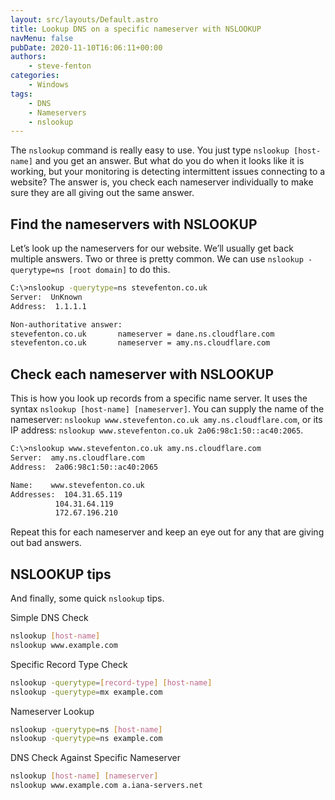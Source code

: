 ```yaml
---
layout: src/layouts/Default.astro
title: Lookup DNS on a specific nameserver with NSLOOKUP
navMenu: false
pubDate: 2020-11-10T16:06:11+00:00
authors:
    - steve-fenton
categories:
    - Windows
tags:
    - DNS
    - Nameservers
    - nslookup
---
```


The `nslookup` command is really easy to use. You just type `nslookup [host-name]` and you get an answer. But what do you do when it looks like it is working, but your monitoring is detecting intermittent issues connecting to a website? The answer is, you check each nameserver individually to make sure they are all giving out the same answer.

## Find the nameservers with NSLOOKUP

Let’s look up the nameservers for our website. We’ll usually get back multiple answers. Two or three is pretty common. We can use `nslookup -querytype=ns [root domain]` to do this.

```bash
C:\>nslookup -querytype=ns stevefenton.co.uk
Server:  UnKnown
Address:  1.1.1.1

Non-authoritative answer:
stevefenton.co.uk       nameserver = dane.ns.cloudflare.com
stevefenton.co.uk       nameserver = amy.ns.cloudflare.com
```

## Check each nameserver with NSLOOKUP

This is how you look up records from a specific name server. It uses the syntax `nslookup [host-name] [nameserver]`. You can supply the name of the nameserver: `nslookup www.stevefenton.co.uk amy.ns.cloudflare.com`, or its IP address: `nslookup www.stevefenton.co.uk 2a06:98c1:50::ac40:2065`.

```bash
C:\>nslookup www.stevefenton.co.uk amy.ns.cloudflare.com
Server:  amy.ns.cloudflare.com
Address:  2a06:98c1:50::ac40:2065

Name:    www.stevefenton.co.uk
Addresses:  104.31.65.119
          104.31.64.119
          172.67.196.210
```

Repeat this for each nameserver and keep an eye out for any that are giving out bad answers.

## NSLOOKUP tips

And finally, some quick `nslookup` tips.

Simple DNS Check

```bash
nslookup [host-name]
nslookup www.example.com
```

Specific Record Type Check

```bash
nslookup -querytype=[record-type] [host-name]
nslookup -querytype=mx example.com
```

Nameserver Lookup

```bash
nslookup -querytype=ns [host-name]
nslookup -querytype=ns example.com
```

DNS Check Against Specific Nameserver

```bash
nslookup [host-name] [nameserver]
nslookup www.example.com a.iana-servers.net
```